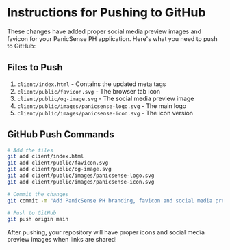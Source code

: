 # Instructions for Pushing to GitHub

These changes have added proper social media preview images and favicon for your PanicSense PH application. Here's what you need to push to GitHub:

## Files to Push

1. `client/index.html` - Contains the updated meta tags
2. `client/public/favicon.svg` - The browser tab icon
3. `client/public/og-image.svg` - The social media preview image 
4. `client/public/images/panicsense-logo.svg` - The main logo
5. `client/public/images/panicsense-icon.svg` - The icon version

## GitHub Push Commands

```bash
# Add the files
git add client/index.html
git add client/public/favicon.svg
git add client/public/og-image.svg
git add client/public/images/panicsense-logo.svg
git add client/public/images/panicsense-icon.svg

# Commit the changes
git commit -m "Add PanicSense PH branding, favicon and social media preview images"

# Push to GitHub
git push origin main
```

After pushing, your repository will have proper icons and social media preview images when links are shared!
